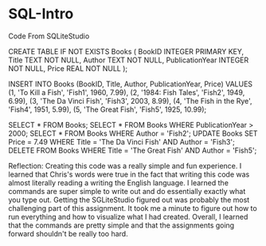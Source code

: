 # SQL-Intro

Code From SQLiteStudio

CREATE TABLE IF NOT EXISTS Books (
    BookID INTEGER PRIMARY KEY,
    Title TEXT NOT NULL,
    Author TEXT NOT NULL,
    PublicationYear INTEGER NOT NULL,
    Price REAL NOT NULL
);

INSERT INTO Books (BookID, Title, Author, PublicationYear, Price)
VALUES
    (1, 'To Kill a Fish', 'Fish1', 1960, 7.99),
    (2, '1984: Fish Tales', 'Fish2', 1949, 6.99),
    (3, 'The Da Vinci Fish', 'Fish3', 2003, 8.99),
    (4, 'The Fish in the Rye', 'Fish4', 1951, 5.99),
    (5, 'The Great Fish', 'Fish5', 1925, 10.99);

SELECT * FROM Books;
SELECT * FROM Books WHERE PublicationYear > 2000;
SELECT * FROM Books WHERE Author = 'Fish2';
UPDATE Books SET Price = 7.49 WHERE Title = 'The Da Vinci Fish' AND Author = 'Fish3';
DELETE FROM Books WHERE Title = 'The Great Fish' AND Author = 'Fish5';

Reflection:
Creating this code was a really simple and fun experience.
I learned that Chris's words were true in the fact that writing this code was almost literally reading a writing the English language.
I learned the commands are super simple to write out and do essentially exactly what you type out. 
Getting the SGLiteStudio figured out was probably the most challenging part of this assignment. It took me a minute to figure out how to run everything and how to visualize what I had created.
Overall, I learned that the commands are pretty simple and that the assignments going forward shouldn't be really too hard.
